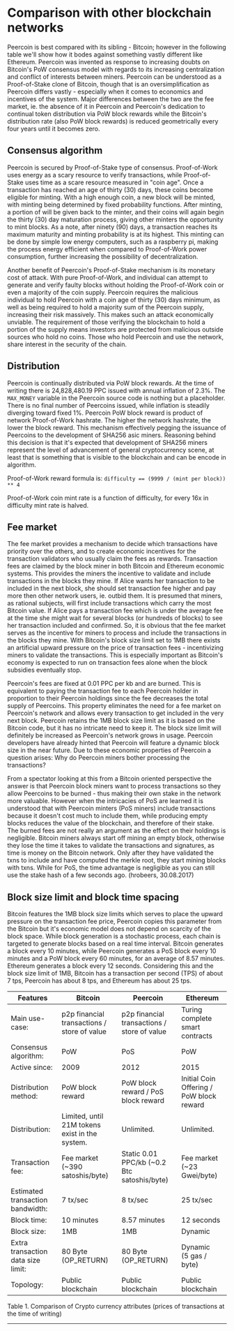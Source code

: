 # Comparison with other blockchain networks

Peercoin is best compared with its sibling - Bitcoin; however in the following table we'll show how it bodes against something vastly different like Ethereum. Peercoin was invented as response to increasing doubts on Bitcoin's PoW consensus model with regards to its increasing centralization and conflict of interests between miners. Peercoin can be understood as a Proof-of-Stake clone of Bitcoin, though that is an oversimplification as Peercoin differs vastly - especially when it comes to economics and incentives of the system.
Major differences between the two are the fee market, ie. the absence of it in Peercoin and Peercoin's dedication to continual token distribution via PoW block rewards while the Bitcoin's distribution rate (also PoW block rewards) is reduced geometrically every four years until it becomes zero.

## Consensus algorithm

Peercoin is secured by Proof-of-Stake type of consensus. Proof-of-Work uses energy as a scary resource to verify transactions, while Proof-of-Stake uses time as a scare resource measured in "coin age".  Once a transaction has reached an age of thirty (30) days, these coins become eligible for minting.  With a high enough coin, a new block will be minted, with minting being determined by fixed probability functions.  After minting, a portion of will be given back to the minter, and their coins will again begin the thirty (30) day maturation process, giving other minters the opportunity to mint blocks.  As a note, after ninety (90) days, a transaction reaches its maximum maturity and minting probability is at its highest.  This minting can be done by simple low energy computers, such as a raspberry pi, making the process energy efficient when compared to Proof-of-Work power consumption, further increasing the possibility of decentralization.

Another benefit of Peercoin's Proof-of-Stake mechanism is its monetary cost of attack.  With pure Proof-of-Work, and individual can attempt to generate and verify faulty blocks without holding the Proof-of-Work coin or even a majority of the coin supply. Peercoin requires the  malicious individual to hold Peercoin with a coin age of thirty (30) days minimum, as well as being required to hold a majority sum of the Peercoin supply, increasing their risk massively.  This makes such an attack economically unviable. The requirement of those verifying the blockchain to hold a portion of the supply means investors are protected from malicious outside sources who hold no coins.  Those who hold Peercoin and use the network, share interest in the security of the chain.

## Distribution

Peercoin is continually distributed via PoW block rewards. At the time of writing there is 24,828,480.19 PPC issued with annual inflation of 2.3%.
The `MAX_MONEY` variable in the Peercoin source code is nothing but a placeholder.
There is no final number of Peercoins issued, while inflation is steadily diverging toward fixed 1%.
Peercoin PoW block reward is product of network Proof-of-Work hashrate. The higher the network hashrate, the lower the block reward.
This mechanism effectively pegging the issuance of Peercoins to the development of SHA256 asic miners. Reasoning behind this decision is that it's expected that development of SHA256 miners represent the level of advancement of general cryptocurrency scene, at least that is something that is visible to the blockchain and can be encode in algorithm.

Proof-of-Work reward formula is:  `difficulty == (9999 / (mint per block)) ** 4`

Proof-of-Work coin mint rate is a function of difficulty, for every 16x in difficulty mint rate is halved.

## Fee market

The fee market provides a mechanism to decide which transactions have priority over the others, and to create economic incentives for the transaction validators who usually claim the fees as rewards. Transaction fees are claimed by the block miner in both Bitcoin and Ethereum economic systems. This provides the miners the incentive to validate and include transactions in the blocks they mine. If Alice wants her transaction to be included in the next block, she should set transaction fee higher and pay more then other network users, ie. outbid them. It is presumed that miners, as rational subjects, will first include transactions which carry the most Bitcoin value. If Alice pays a transaction fee which is under the average fee at the time she might wait for several blocks (or hundreds of blocks) to see her transaction included and confirmed. So, it is obvious that the fee market serves as the incentive for miners to process and include the transactions in the blocks they mine.
With Bitcoin's block size limit set to 1MB there exists an artificial upward pressure on the price of transaction fees - incentivizing miners to validate the transactions. This is especially important as Bitcoin's economy is expected to run on transaction fees alone when the block subsidies eventually stop.

Peercoin's fees are fixed at 0.01 PPC per kb and are burned. This is equivalent to paying the transaction fee to each Peercoin holder in proportion to their Peercoin holdings since the fee decreases the total supply of Peercoins. This property eliminates the need for a fee market on Peercoin's network and allows every transaction to get included in the very next block. Peercoin retains the 1MB block size limit as it is based on the Bitcoin code, but it has no intricate need to keep it. The block size limit will definitely be increased as Peercoin's network grows in usage. Peercoin developers have already hinted that Peercoin will feature a dynamic block size in the near future.
Due to these economic properties of Peercoin a question arises: Why do Peercoin miners bother processing the transactions?

From a spectator looking at this from a Bitcoin oriented perspective the answer is that Peercoin block miners want to process transactions so they allow Peercoins to be burned - thus making their own stake in the network more valuable.
However when the intricacies of PoS are learned it is understood that with Peercoin minters (PoS miners) include transactions because it doesn't cost much to include them, while producing empty blocks reduces the value of the blockchain, and therefore of their stake. The burned fees are not really an argument as the effect on their holdings is negligible.
Bitcoin miners always start off mining an empty block, otherwise they lose the time it takes to validate the transactions and signatures, as time is money on the Bitcoin network. Only after they have validated the txns to include and have computed the merkle root, they start mining blocks with txns.
While for PoS, the time advantage is negligible as you can still use the stake hash of a few seconds ago. (hrobeers, 30.08.2017)

## Block size limit and block time spacing

Bitcoin features the 1MB block size limits which serves to place the upward pressure on the transaction fee price, Peercoin copies this parameter from the Bitcoin but it's economic model does not depend on scarcity of the block space.
While block generation is a stochastic process, each chain is targeted to generate blocks based on a real time interval. Bitcoin generates a block every 10 minutes, while Peercoin generates a PoS block every 10 minutes and a PoW block every 60 minutes, for an average of 8.57 minutes. Ethereum generates a block every 12 seconds. Considering this and the block size limit of 1MB, Bitcoin has a transaction per second (TPS) of about 7 tps, Peercoin has about 8 tps, and Ethereum has about 25 tps.

<table>
<thead>
<tr>
<th>Features</th>
<th>Bitcoin</th>
<th>Peercoin</th>
<th>Ethereum</th>
</tr>
</thead>
<tbody>
<tr>
<td>Main use-case:</td>
<td>p2p financial transactions / store of value</td>
<td>p2p financial transactions / store of value</td>
<td>Turing complete smart contracts</td>
</tr>
<tr>
<td>Consensus algorithm:</td>
<td>PoW</td>
<td>PoS</td>
<td>PoW</td>
</tr>
<tr>
<td>Active since:</td>
<td>2009</td>
<td>2012</td>
<td>2015</td>
</tr>
</tr>
<tr>
<td>Distribution method:</td>
<td>PoW block reward</td>
<td>PoW block reward / PoS block reward</td>
<td>Initial Coin Offering / PoW block reward</td>
</tr>
<tr>
<td>Distribution:</td>
<td>Limited, until 21M tokens exist in the system.</td>
<td>Unlimited.</td>
<td>Unlimited.</td>
</tr>
</tr>
<tr>
<td>Transaction fee:</td>
<td>Fee market (~390 satoshis/byte)</td>
<td>Static 0.01 PPC/kb (~0.2 Btc satoshis/byte)</td>
<td>Fee market (~23 Gwei/byte)</td>
</tr>
<tr>
<td>Estimated transaction bandwidth:</td>
<td>7 tx/sec</td>
<td>8 tx/sec</td>
<td>25 tx/sec</td>
</tr>
<tr>
<td>Block time:</td>
<td>10 minutes</td>
<td>8.57 minutes</td>
<td>12 seconds</td>
</tr>
<tr>
<td>Block size:</td>
<td>1MB</td>
<td>1MB</td>
<td>Dynamic</td>
</tr>
<tr>
<td>Extra transaction data size limit:</td>
<td>80 Byte<br />(OP_RETURN)</td>
<td>80 Byte<br />(OP_RETURN)</td>
<td>Dynamic<br />(5 gas / byte)</td>
</tr>
<tr>
<td>Topology:</td>
<td>Public blockchain</td>
<td>Public blockchain</td>
<td>Public blockchain</td>
</tr>
</tbody>
</table>
Table 1. Comparison of Crypto currency attributes
(prices of transactions at the time of writing)

---
